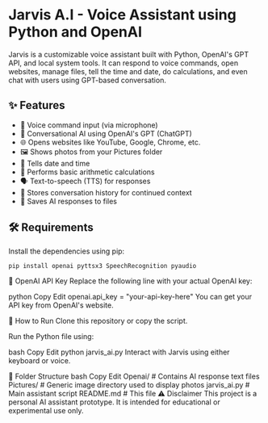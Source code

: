 # Jarvis A.I - Voice Assistant using Python and OpenAI

Jarvis is a customizable voice assistant built with Python, OpenAI's GPT API, and local system tools. It can respond to voice commands, open websites, manage files, tell the time and date, do calculations, and even chat with users using GPT-based conversation.

## ✨ Features

- 🎤 Voice command input (via microphone)
- 💬 Conversational AI using OpenAI's GPT (ChatGPT)
- 🌐 Opens websites like YouTube, Google, Chrome, etc.
- 🖼️ Shows photos from your Pictures folder
- 📅 Tells date and time
- 🧮 Performs basic arithmetic calculations
- 🗣️ Text-to-speech (TTS) for responses
- 🧠 Stores conversation history for continued context
- 💾 Saves AI responses to files

## 🛠️ Requirements

Install the dependencies using pip:

```bash
pip install openai pyttsx3 SpeechRecognition pyaudio
```
🧠 OpenAI API Key
Replace the following line with your actual OpenAI key:

python
Copy
Edit
openai.api_key = "your-api-key-here"
You can get your API key from OpenAI's website.

🚀 How to Run
Clone this repository or copy the script.

Run the Python file using:

bash
Copy
Edit
python jarvis_ai.py
Interact with Jarvis using either keyboard or voice.

📂 Folder Structure
bash
Copy
Edit
Openai/             # Contains AI response text files
Pictures/           # Generic image directory used to display photos
jarvis_ai.py        # Main assistant script
README.md           # This file
⚠️ Disclaimer
This project is a personal AI assistant prototype. It is intended for educational or experimental use only.
